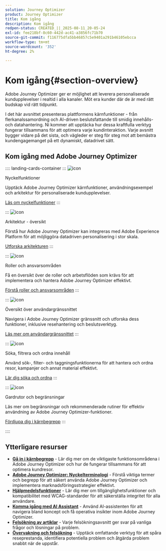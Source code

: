 ```yaml
---
solution: Journey Optimizer
product: Journey Optimizer
title: Kom igång
description: Kom igång
redpen-status: CREATED_||_2025-08-11_20-05-24
exl-id: fee218bf-8c60-442d-ac41-a3856fc71b70
source-git-commit: f116775dfa5bb46857c5e9401a291b46105ebcca
workflow-type: tm+mt
source-wordcount: '352'
ht-degree: 2%

---
```


# Kom igång{#section-overview}

Adobe Journey Optimizer ger er möjlighet att leverera personaliserade kundupplevelser i realtid i alla kanaler. Möt era kunder där de är med rätt budskap vid rätt tidpunkt.

I det här avsnittet presenteras plattformens kärnfunktioner - från flerkanalssamordning och AI-driven beslutsfattande till smidig innehålls- och datahantering. Ni kommer att upptäcka hur dessa kraftfulla verktyg fungerar tillsammans för att optimera varje kundinteraktion. Varje avsnitt bygger vidare på det sista, och vägleder er steg för steg mot att bemästra kundengagemanget på ett dynamiskt, datadrivet sätt.

## Kom igång med Adobe Journey Optimizer

:::: landing-cards-container
:::
![icon](https://cdn.experienceleague.adobe.com/icons/book.svg?lang=sv-SE)

Nyckelfunktioner

Upptäck Adobe Journey Optimizer kärnfunktioner, användningsexempel och arkitektur för personaliserade kundupplevelser.

[Läs om nyckelfunktioner](../using/start/get-started.md)
:::

:::
![icon](https://cdn.experienceleague.adobe.com/icons/code-branch.svg?lang=sv-SE)

Arkitektur - översikt

Förstå hur Adobe Journey Optimizer kan integreras med Adobe Experience Platform för att möjliggöra datadriven personalisering i stor skala.

[Utforska arkitekturen](../using/start/architecture-concepts-redpen.md)
:::

:::
![icon](https://cdn.experienceleague.adobe.com/icons/list-check.svg?lang=sv-SE)

Roller och ansvarsområden

Få en översikt över de roller och arbetsflöden som krävs för att implementera och hantera Adobe Journey Optimizer effektivt.

[Förstå roller och ansvarsområden](../using/start/quick-start.md)
:::

:::
![icon](https://cdn.experienceleague.adobe.com/icons/gear.svg?lang=sv-SE)

Översikt över användargränssnittet

Navigera i Adobe Journey Optimizer gränssnitt och utforska dess funktioner, inklusive resehantering och beslutsverktyg.

[Läs mer om användargränssnittet](../using/start/user-interface.md)
:::

:::
![icon](https://cdn.experienceleague.adobe.com/icons/circle-play.svg?lang=sv-SE)

Söka, filtrera och ordna innehåll

Använd sök-, filter- och taggningsfunktionerna för att hantera och ordna resor, kampanjer och annat material effektivt.

[Lär dig söka och ordna](../using/start/search-filter-categorize.md)
:::

:::
![icon](https://cdn.experienceleague.adobe.com/icons/puzzle-piece.svg?lang=sv-SE)

Gardrutor och begränsningar

Läs mer om begränsningar och rekommenderade rutiner för effektiv användning av Adobe Journey Optimizer-funktioner.

[Fördjupa dig i kärnbegrepp](../using/start/guardrails.md)
:::

::::


## Ytterligare resurser

- **[Gå in i kärnbegrepp](../using/start/functional-areas-redpen.md)** - Lär dig mer om de viktigaste funktionsområdena i Adobe Journey Optimizer och hur de fungerar tillsammans för att optimera kundresor.
- **[Adobe Journey Optimizer: Nyckelterminologi](../using/start/terminology-md-redpen.md)** - Förstå viktiga termer och begrepp för att säkert använda Adobe Journey Optimizer och implementera marknadsföringsstrategier effektivt.
- **[Hjälpmedelsfunktioner](../using/start/accessibility.md)** - Lär dig mer om tillgänglighetsfunktioner och kompatibilitet med WCAG-standarder för att säkerställa integritet för alla användare.
- **[Komma igång med AI Assistant](../using/start/ai-assistant.md)** - Använd AI-assistenten för att navigera bland koncept och få operativa insikter inom Adobe Journey Optimizer.
- **[Felsökning av artiklar](../using/start/troubleshooting.md)** - Varje felsökningsavsnitt ger svar på vanliga frågor och lösningar på problem.
- **[Övervakning och felsökning](/help/rp_landing_pages/troubleshoot-journey-landing-page.md)** - Upptäck omfattande verktyg för att spåra reseprestanda, identifiera potentiella problem och åtgärda problem snabbt när de uppstår.


